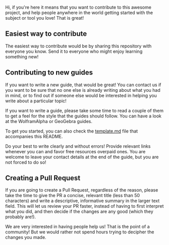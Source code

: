 Hi, if you're here it means that you want to contribute to this awesome project, and help people anywhere in the world getting started with the subject or tool you love! That is great!

## Easiest way to contribute
The easiest way to contribute would be by sharing this repository with everyone you know. Send it to everyone who might enjoy learning something new!
 
## Contributing to new guides
If you want to write a new guide, that would be great! You can contact us if you want to be sure that no one else is already writing about what you had in mind, or to find out if someone else would be interested in helping you write about a particular topic!

If you want to write a guide, please take some time to read a couple of them to get a feel for the style that the guides should follow. You can have a look at the WolframAlpha or GeoGebra guides.

To get you started, you can also check the [template.md](template.md) file that accompanies this README.

Do your best to write clearly and without errors! Provide relevant links whenever you can and favor free resources overpaid ones. You are welcome to leave your contact details at the end of the guide, but you are not forced to do so!

## Creating a Pull Request
If you are going to create a Pull Request, regardless of the reason, please take the time to give the PR a concise, relevant title (less than 50 characters) and write a descriptive, informative summary in the larger text field. This will let us review your PR faster, instead of having to first interpret what you did, and then decide if the changes are any good (which they probably are!).

We are very interested in having people help us! That is the point of a community! But we would rather not spend hours trying to decipher the changes you made.
